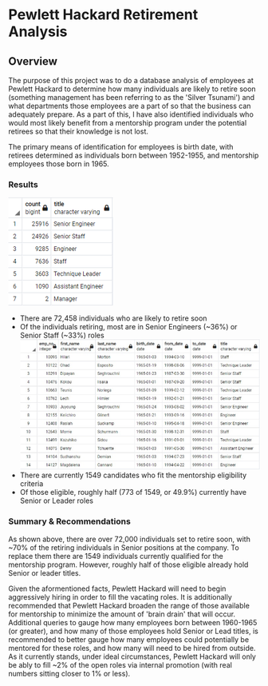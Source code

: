 # Pewlett Hackard Retirement Analysis

## Overview
The purpose of this project was to do a database analysis of employees at Pewlett Hackard to determine how many individuals are likely to retire soon (something management has been referring to as the 'Silver Tsunami') and what departments those employees  are a part of so that the business can adequately prepare. As a part of this, I have also identified individuals who would most likely benefit from a mentorship program under the potential retirees so that their knowledge is not lost.

The primary means of identification for employees is birth date, with retirees determined as individuals born between 1952-1955, and mentorship employees those born in 1965.

### Results
![retirement_titles](https://github.com/Tbrecke01/Pewlett_Hackard_Retirement_Analysis/blob/main/retirement_titles.png)
- There are 72,458 individuals who are likely to retire soon
- Of the individuals retiring, most are in Senior Engineers (~36%) or Senior Staff (~33%) roles
![Mentorship_eligibility](https://github.com/Tbrecke01/Pewlett_Hackard_Retirement_Analysis/blob/main/Mentorship_eligibility.jpg)
- There are currently 1549 candidates who fit the mentorship eligibility criteria
- Of those eligible, roughly half (773 of 1549, or 49.9%) currently have Senior or Leader roles

### Summary & Recommendations
As shown above, there are over 72,000 individuals set to retire soon, with ~70% of the retiring individuals in Senior positions at the company. To replace them there are 1549 individuals currently qualified for the mentorship program. However, roughly half of those eligible already hold Senior or leader titles.

Given the aformentioned facts, Pewlett Hackard will need to begin aggressively hiring in order to fill the vacating roles. It is additionally recommended that Pewlett Hackard broaden the range of those available for mentorship to minimize the amount of 'brain drain' that will occur. Additional queries to gauge how many employees born between 1960-1965 (or greater), and how many of those employees hold Senior or Lead titles, is recommended to better gauge how many employees could potentially be mentored for these roles, and how many will need to be hired from outside. As it currently stands, under ideal circumstances, Pewlett Hackard will only be ably to fill ~2% of the open roles via internal promotion (with real numbers sitting closer to 1% or less). 


